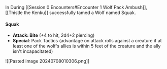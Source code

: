 In During [[Session 0 Encounters#Encounter 1 Wolf Pack Ambush]], [[Thistle the Kenku]] successfully tamed a Wolf named Squak. 

#### Squak

- **Attack: Bite** (+4 to hit, 2d4+2 piercing)
- **Special**: Pack Tactics (advantage on attack rolls against a creature if at least one of the wolf's allies is within 5 feet of the creature and the ally isn't incapacitated)


![[Pasted image 20240708010306.png]]